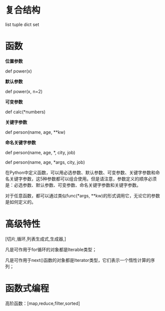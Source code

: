 # 复合结构
list tuple dict set

# 函数
**位置参数**

def power(x)

**默认参数**

def power(x, n=2)

**可变参数**

def calc(*numbers)

**关键字参数**

def person(name, age, **kw)

**命名关键字参数**

def person(name, age, *, city, job)

def person(name, age, *args, city, job)

在Python中定义函数，可以用必选参数、默认参数、可变参数、关键字参数和命名关键字参数，这5种参数都可以组合使用。但是请注意，参数定义的顺序必须是：必选参数、默认参数、可变参数、命名关键字参数和关键字参数。

对于任意函数，都可以通过类似func(*args, **kw)的形式调用它，无论它的参数是如何定义的。

# 高级特性
[切片,循环,列表生成式,生成器,]

凡是可作用于for循环的对象都是Iterable类型；

凡是可作用于next()函数的对象都是Iterator类型，它们表示一个惰性计算的序列；

# 函数式编程
高阶函数：[map,reduce,filter,sorted]


